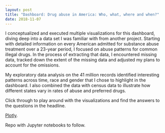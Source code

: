 ```yaml
---
layout: post
title: "Dashboard: Drug abuse in America: Who, what, where and when?"
date: 2018-11-07
---
```


I conceptualized and executed multiple visualizations for this dashboard, diving deep into a data set I was familiar with from another project. Starting with detailed information on every American admitted for substance abuse treatment over a 23-year period, I focused on abuse patterns for common illegal drugs. In the process of extracting that data, I encountered missing data, tracked down the extent of the missing data and adjusted my plans to account for the omissions.

My exploratory data analysis on the 41 million records identified interesting patterns across time, race and gender that I chose to highlight in the dashboard. I also combined the data with census data to illustrate how different states vary in rates of abuse and preferred drugs.

Click through to play around with the visualizations and find the answers to the questions in the headline.

[Plotly](https://plot.ly/dashboard/Ross.Brown.Ph.D.:139/view).

Repo with Jupyter notebooks to follow.
